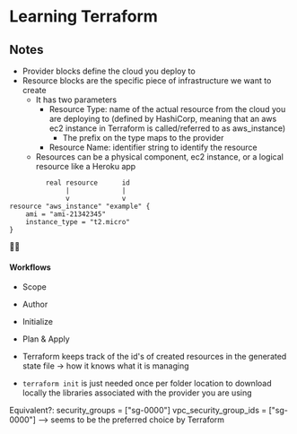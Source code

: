 # Learning Terraform

## Notes
- Provider blocks define the cloud you deploy to
- Resource blocks are the specific piece of infrastructure we want to create
    - It has two parameters
      - Resource Type: name of the actual resource from the cloud you are deploying to (defined by HashiCorp, meaning
that an aws ec2 instance in Terraform is called/referred to as aws_instance)
        - The prefix on the type maps to the provider
      - Resource Name: identifier string to identify the resource
    - Resources can be a physical component, ec2 instance, or a logical resource like a Heroku app
```
         real resource      id
              |             |
              v             v    
resource "aws_instance" "example" {
    ami = "ami-21342345"
    instance_type = "t2.micro"
}
```

👨‍💻
#### Workflows
- Scope
- Author
- Initialize
- Plan & Apply


- Terraform keeps track of the id's of created resources in the generated state file -> how it knows
what it is managing
- `terraform init` is just needed once per folder location to download locally the libraries associated
with the provider you are using

Equivalent?:
security_groups = ["sg-0000"]
vpc_security_group_ids = ["sg-0000"] --> seems to be the preferred choice by Terraform